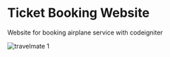 # Ticket Booking Website
Website for booking airplane service with codeigniter

![travelmate 1](https://user-images.githubusercontent.com/33762836/85167621-4f624b80-b293-11ea-98ee-c95d0c449904.jpg)
